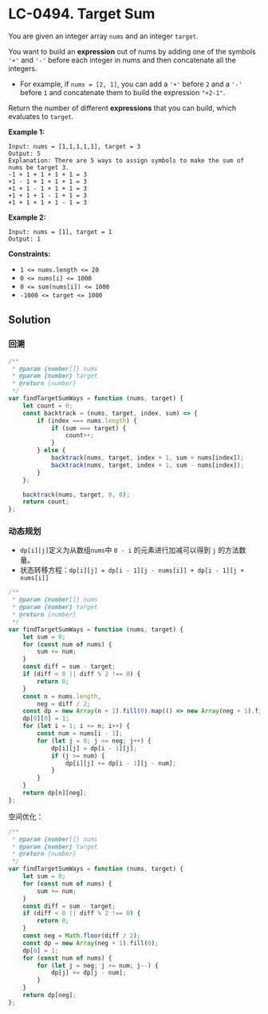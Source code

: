 # LC-0494. Target Sum

You are given an integer array `nums` and an integer `target`.

You want to build an **expression** out of nums by adding one of the symbols `'+'` and `'-'` before each integer in nums and then concatenate all the integers.

-   For example, if `nums = [2, 1]`, you can add a `'+'` before `2` and a `'-'` before `1` and concatenate them to build the expression `"+2-1"`.

Return the number of different **expressions** that you can build, which evaluates to `target`.

**Example 1:**

```
Input: nums = [1,1,1,1,1], target = 3
Output: 5
Explanation: There are 5 ways to assign symbols to make the sum of nums be target 3.
-1 + 1 + 1 + 1 + 1 = 3
+1 - 1 + 1 + 1 + 1 = 3
+1 + 1 - 1 + 1 + 1 = 3
+1 + 1 + 1 - 1 + 1 = 3
+1 + 1 + 1 + 1 - 1 = 3
```

**Example 2:**

```
Input: nums = [1], target = 1
Output: 1
```

**Constraints:**

-   `1 <= nums.length <= 20`
-   `0 <= nums[i] <= 1000`
-   `0 <= sum(nums[i]) <= 1000`
-   `-1000 <= target <= 1000`

## Solution

### 回溯

```javascript
/**
 * @param {number[]} nums
 * @param {number} target
 * @return {number}
 */
var findTargetSumWays = function (nums, target) {
    let count = 0;
    const backtrack = (nums, target, index, sum) => {
        if (index === nums.length) {
            if (sum === target) {
                count++;
            }
        } else {
            backtrack(nums, target, index + 1, sum + nums[index]);
            backtrack(nums, target, index + 1, sum - nums[index]);
        }
    };

    backtrack(nums, target, 0, 0);
    return count;
};
```

### 动态规划

-   `dp[i][j]`定义为从数组`nums`中 `0 - i` 的元素进行加减可以得到 `j` 的方法数量。
-   状态转移方程：`dp[i][j] = dp[i - 1][j - nums[i]] + dp[i - 1][j + nums[i]]`

```javascript
/**
 * @param {number[]} nums
 * @param {number} target
 * @return {number}
 */
var findTargetSumWays = function (nums, target) {
    let sum = 0;
    for (const num of nums) {
        sum += num;
    }
    const diff = sum - target;
    if (diff < 0 || diff % 2 !== 0) {
        return 0;
    }
    const n = nums.length,
        neg = diff / 2;
    const dp = new Array(n + 1).fill(0).map(() => new Array(neg + 1).fill(0));
    dp[0][0] = 1;
    for (let i = 1; i <= n; i++) {
        const num = nums[i - 1];
        for (let j = 0; j <= neg; j++) {
            dp[i][j] = dp[i - 1][j];
            if (j >= num) {
                dp[i][j] += dp[i - 1][j - num];
            }
        }
    }
    return dp[n][neg];
};
```

空间优化：

```javascript
/**
 * @param {number[]} nums
 * @param {number} target
 * @return {number}
 */
var findTargetSumWays = function (nums, target) {
    let sum = 0;
    for (const num of nums) {
        sum += num;
    }
    const diff = sum - target;
    if (diff < 0 || diff % 2 !== 0) {
        return 0;
    }
    const neg = Math.floor(diff / 2);
    const dp = new Array(neg + 1).fill(0);
    dp[0] = 1;
    for (const num of nums) {
        for (let j = neg; j >= num; j--) {
            dp[j] += dp[j - num];
        }
    }
    return dp[neg];
};
```
